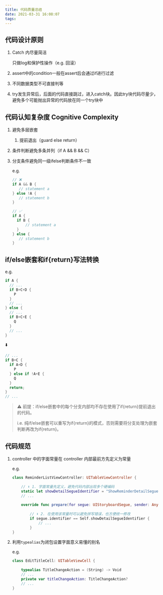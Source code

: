 ```yaml
---
title: 代码质量总结
date: 2021-03-31 16:08:07
tags:
---
```




## 代码设计原则

1. Catch 内尽量简洁

   只做log和保护性操作（e.g. 回滚）

2. assert中的condition一般在assert后会通过if进行过滤

3. 不同数据类型不可直接判等

4. try发生异常后，后面的代码直接跳过，进入catch块。因此try块代码尽量少，避免多个可能抛出异常的代码放在同一个try块中



## 代码认知复杂度 Cognitive Complexity

1. 避免多层嵌套

   1. 提前退出（guard else return）

2. 条件判断避免多条并列（if A && B && C）

3. 分支条件避免同一级ifelse判断条件不一致

   e.g. 

   ```swift
   // ❌
   if A && B {
      // statement a
   } else !A {
      // statement b
   }
   
   // ✅
   if A {
     if B {
         // statement a
     }
   } else {
      // statement b
   }
   ```



## if/else嵌套和if{return}写法转换

e.g.

```swift
if A {
  // ...
  if B+C+D {
    P
  }
  // ...
} else {
  // ...
  if B+C+E {
    Q
  }
  // ...
}
```

⬇️

```swift
// ...
if B+C {
  if A+D {
    P
  } else if !A+E {
    Q
  }
  return;
}
// ...
```

> ⚠️ 前提：if/else嵌套中的每个分支内部均不存在使用了if{return}提前退出的代码。
>
> i.e. 纯if/else嵌套可以重写为if{return}的模式，否则需要将分支处理为嵌套判断再改为if{return}。



## 代码规范

1.   controller 中的字面常量在 controller 内部最前方先定义为常量

     e.g. 

     ```swift
     class ReminderListViewController: UITableViewController {
         
         // ⬇️ 1. 字面常量先定义，避免代码内部出现多个硬编码
         static let showDetailSegueIdentifier = "ShowReminderDetailSegue"
         // ...
         
         override func prepare(for segue: UIStoryboardSegue, sender: Any?) {
             
             // ⬇️ 2. 在使用该常量时可以避免拼写错误，也方便统一修改
             if segue.identifier == Self.showDetailSegueIdentifier {
                 // ...
             }
     }
     ```

     

2.   利用`typealias`为闭包设置字面意义易懂的别名

     e.g.

     ```swift
     class EditTitleCell: UITableViewCell {
         
         typealias TitleChangeAction = (String) -> Void
         // ...
         private var titleChangeAction: TitleChangeAction?
         // ...
     }
     ```

     
